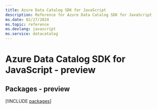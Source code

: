 ```yaml
---
title: Azure Data Catalog SDK for JavaScript
description: Reference for Azure Data Catalog SDK for JavaScript
ms.date: 02/27/2024
ms.topic: reference
ms.devlang: javascript
ms.service: datacatalog
---
```

# Azure Data Catalog SDK for JavaScript - preview
## Packages - preview
[!INCLUDE [packages](data-catalog-index.md)]